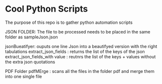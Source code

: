 # Cool Python Scripts
The purpose of this repo is to gather python automation scripts

JSON FOLDER: 
  The file to be processed needs to be placed in the same folder as sampleJson.json

  jsonBueatifyer: ouputs one line Json into a beautifyed version with the right tabulations
  extract_json_fields : returns the list of the keys of the json 
  extract_json_fields_with value : reutnrs the list of the keys + values without the extra json quotations 

PDF Folder
  pdfMErge : scans all the files in the folder pdf and merge them into one single file 
  





